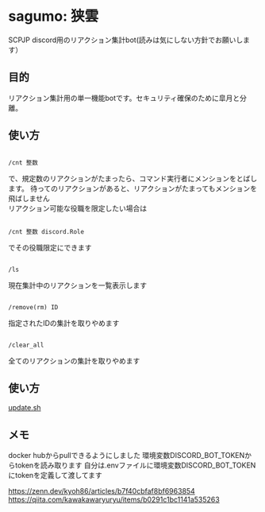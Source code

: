 # sagumo: 狭雲

SCPJP discord用のリアクション集計bot(読みは気にしない方針でお願いします）

## 目的

リアクション集計用の単一機能botです。セキュリティ確保のために皐月と分離。

## 使い方

``` 

/cnt 整数
```

で、規定数のリアクションがたまったら、コマンド実行者にメンションをとばします。
待ってのリアクションがあると、リアクションがたまってもメンションを飛ばしません  
リアクション可能な役職を限定したい場合は

``` 

/cnt 整数 discord.Role
```

でその役職限定にできます

``` 

/ls
```

現在集計中のリアクションを一覧表示します

``` 

/remove(rm) ID
```

指定されたIDの集計を取りやめます

``` 

/clear_all
```

全てのリアクションの集計を取りやめます

## 使い方

[update.sh](update.sh)

## メモ

docker hubからpullできるようにしました
環境変数DISCORD_BOT_TOKENからtokenを読み取ります
自分は.envファイルに環境変数DISCORD_BOT_TOKENにtokenを定義して渡してます

<https://zenn.dev/kyoh86/articles/b7f40cbfaf8bf6963854>
<https://qiita.com/kawakawaryuryu/items/b0291c1bc1141a535263>
